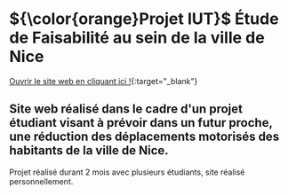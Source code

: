 <h1>${\color{orange}Projet IUT}$ Étude de Faisabilité au sein de la ville de Nice</h1>

[Ouvrir le site web en cliquant ici !](https://valuthringer.github.io/IUT_Projet_EtudeFaisabiliteNice){:target="_blank"}

<h2>Site web réalisé dans le cadre d'un projet étudiant visant à prévoir dans un futur proche, une réduction des déplacements motorisés des habitants de la ville de Nice.</h2>

<p>Projet réalisé durant 2 mois avec plusieurs étudiants, site réalisé personnellement.</p>


